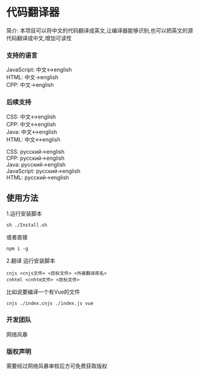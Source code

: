 # 代码翻译器

简介:
本项目可以将中文的代码翻译成英文,让编译器能够识别,也可以把英文的源代码翻译成中文,增加可读性

### 支持的语言
JavaScript: 中文<->english<br>
HTML: 中文->english<br>
CPP: 中文->english<br>
### 后续支持
CSS: 中文<->english <br>
CPP: 中文<->english<br>
Java: 中文<->english<br>
HTML: 中文<->english<br>

CSS: русский->english<br>
CPP: русский->english<br>
Java: русский->english<br>
JavaScript: русский->english<br>
HTML: русский->english<br>

## 使用方法
1.运行安装脚本
```shell
sh ./Install.sh
```
或者直接
```shell
npm i -g
```
2.翻译
运行安装脚本
```shell
cnjs <cnjs文件> <目标文件> <外接翻译库名>
cnhtml <cnhtm文件> <目标文件>
```
比如说要编译一个有Vue的文件
```shell
cnjs ./index.cnjs ./index.js vue
```
### 开发团队
网络风暴

### 版权声明
需要经过网络风暴审核后方可免费获取版权